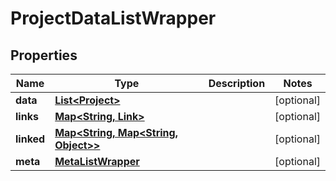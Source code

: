 
# ProjectDataListWrapper

## Properties
Name | Type | Description | Notes
------------ | ------------- | ------------- | -------------
**data** | [**List&lt;Project&gt;**](Project.md) |  |  [optional]
**links** | [**Map&lt;String, Link&gt;**](Link.md) |  |  [optional]
**linked** | [**Map&lt;String, Map&lt;String, Object&gt;&gt;**](Map.md) |  |  [optional]
**meta** | [**MetaListWrapper**](MetaListWrapper.md) |  |  [optional]



